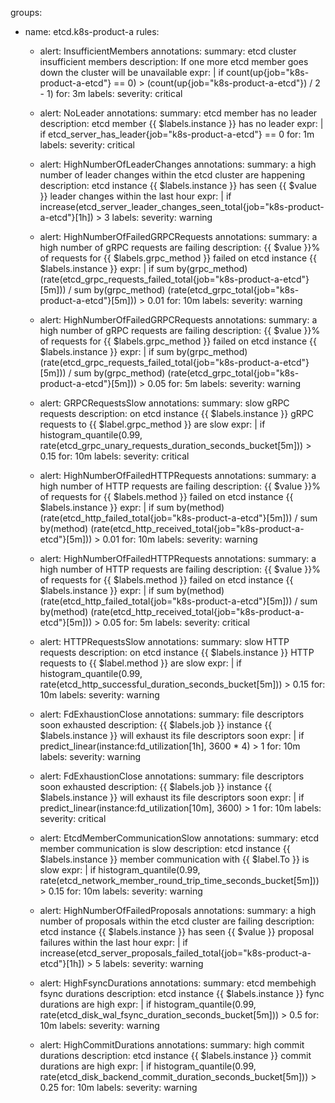 
groups:
- name: etcd.k8s-product-a
  rules:
  - alert: InsufficientMembers
    annotations:
      summary: etcd cluster insufficient members
      description: If one more etcd member goes down the cluster will be unavailable
    expr: |
      if count(up{job="k8s-product-a-etcd"} == 0) > (count(up{job="k8s-product-a-etcd"}) / 2 - 1)
    for: 3m
    labels:
      severity: critical

  - alert: NoLeader
    annotations:
      summary: etcd member has no leader
      description: etcd member {{ $labels.instance }} has no leader
    expr: |
      if etcd_server_has_leader{job="k8s-product-a-etcd"} == 0
    for: 1m
    labels:
      severity: critical

  - alert: HighNumberOfLeaderChanges
    annotations:
      summary: a high number of leader changes within the etcd cluster are happening
      description: etcd instance {{ $labels.instance }} has seen {{ $value }} leader changes within the last hour
    expr: |
      if increase(etcd_server_leader_changes_seen_total{job="k8s-product-a-etcd"}[1h]) > 3
    labels:
      severity: warning

  - alert: HighNumberOfFailedGRPCRequests
    annotations:
      summary: a high number of gRPC requests are failing
      description: {{ $value }}% of requests for {{ $labels.grpc_method }} failed on etcd instance {{ $labels.instance }}
    expr: |
      if sum by(grpc_method) (rate(etcd_grpc_requests_failed_total{job="k8s-product-a-etcd"}[5m])) / sum by(grpc_method) (rate(etcd_grpc_total{job="k8s-product-a-etcd"}[5m])) > 0.01
    for: 10m
    labels:
      severity: warning

  - alert: HighNumberOfFailedGRPCRequests
    annotations:
      summary: a high number of gRPC requests are failing
      description: {{ $value }}% of requests for {{ $labels.grpc_method }} failed on etcd instance {{ $labels.instance }}
    expr: |
      if sum by(grpc_method) (rate(etcd_grpc_requests_failed_total{job="k8s-product-a-etcd"}[5m])) / sum by(grpc_method) (rate(etcd_grpc_total{job="k8s-product-a-etcd"}[5m])) > 0.05
    for: 5m
    labels:
      severity: warning

  - alert: GRPCRequestsSlow
    annotations:
      summary: slow gRPC requests
      description: on etcd instance {{ $labels.instance }} gRPC requests to {{ $label.grpc_method }} are slow
    expr: |
      if histogram_quantile(0.99, rate(etcd_grpc_unary_requests_duration_seconds_bucket[5m])) > 0.15
    for: 10m
    labels:
      severity: critical

  - alert: HighNumberOfFailedHTTPRequests
    annotations:
      summary: a high number of HTTP requests are failing
      description: {{ $value }}% of requests for {{ $labels.method }} failed on etcd instance {{ $labels.instance }}
    expr: |
      if sum by(method) (rate(etcd_http_failed_total{job="k8s-product-a-etcd"}[5m])) / sum by(method) (rate(etcd_http_received_total{job="k8s-product-a-etcd"}[5m])) > 0.01
    for: 10m
    labels:
      severity: warning

  - alert: HighNumberOfFailedHTTPRequests
    annotations:
      summary: a high number of HTTP requests are failing
      description: {{ $value }}% of requests for {{ $labels.method }} failed on etcd instance {{ $labels.instance }}
    expr: |
      if sum by(method) (rate(etcd_http_failed_total{job="k8s-product-a-etcd"}[5m])) / sum by(method) (rate(etcd_http_received_total{job="k8s-product-a-etcd"}[5m])) > 0.05
    for: 5m
    labels:
      severity: critical

  - alert: HTTPRequestsSlow
    annotations:
      summary: slow HTTP requests
      description: on etcd instance {{ $labels.instance }} HTTP requests to {{ $label.method }} are slow
    expr: |
      if histogram_quantile(0.99, rate(etcd_http_successful_duration_seconds_bucket[5m])) > 0.15
    for: 10m
    labels:
      severity: warning

  - alert: FdExhaustionClose
    annotations:
      summary: file descriptors soon exhausted
      description: {{ $labels.job }} instance {{ $labels.instance }} will exhaust its file descriptors soon
    expr: |
      if predict_linear(instance:fd_utilization[1h], 3600 * 4) > 1
    for: 10m
    labels:
      severity: warning

  - alert: FdExhaustionClose
    annotations:
      summary: file descriptors soon exhausted
      description: {{ $labels.job }} instance {{ $labels.instance }} will exhaust its file descriptors soon
    expr: |
      if predict_linear(instance:fd_utilization[10m], 3600) > 1
    for: 10m
    labels:
      severity: critical

  - alert: EtcdMemberCommunicationSlow
    annotations:
      summary: etcd member communication is slow
      description: etcd instance {{ $labels.instance }} member communication with {{ $label.To }} is slow
    expr: |
      if histogram_quantile(0.99, rate(etcd_network_member_round_trip_time_seconds_bucket[5m])) > 0.15
    for: 10m
    labels:
      severity: warning

  - alert: HighNumberOfFailedProposals
    annotations:
      summary: a high number of proposals within the etcd cluster are failing
      description: etcd instance {{ $labels.instance }} has seen {{ $value }} proposal failures within the last hour
    expr: |
      if increase(etcd_server_proposals_failed_total{job="k8s-product-a-etcd"}[1h]) > 5
    labels:
      severity: warning

  - alert: HighFsyncDurations
    annotations:
      summary: etcd membehigh fsync durations
      description: etcd instance {{ $labels.instance }} fync durations are high
    expr: |
      if histogram_quantile(0.99, rate(etcd_disk_wal_fsync_duration_seconds_bucket[5m])) > 0.5
    for: 10m
    labels:
      severity: warning

  - alert: HighCommitDurations
    annotations:
      summary: high commit durations
      description: etcd instance {{ $labels.instance }} commit durations are high
    expr: |
      if histogram_quantile(0.99, rate(etcd_disk_backend_commit_duration_seconds_bucket[5m])) > 0.25
    for: 10m
    labels:
      severity: warning